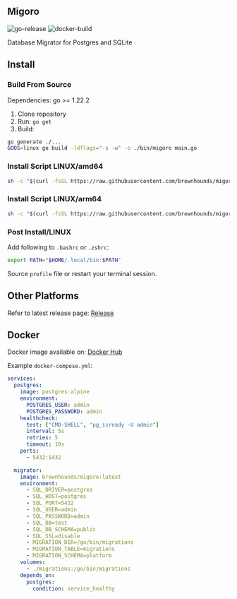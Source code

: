 ## Migoro

![go-release](https://github.com/brownhounds/migoro/actions/workflows/go.yml/badge.svg)
![docker-build](https://github.com/brownhounds/migoro/actions/workflows/docker.yml/badge.svg)

Database Migrator for Postgres and SQLite

## Install

### Build From Source

Dependencies: go >= 1.22.2

1. Clone repository
2. Run: `go get`
3. Build:

```bash
go generate ./...
GOOS=linux go build -ldflags="-s -w" -o ./bin/migoro main.go
```

### Install Script LINUX/amd64

```bash
sh -c "$(curl -fsSL https://raw.githubusercontent.com/brownhounds/migoro/0.1.0/tools/install-linux-amd64.sh)"
```

### Install Script LINUX/arm64

```bash
sh -c "$(curl -fsSL https://raw.githubusercontent.com/brownhounds/migoro/0.1.0/tools/install-linux-arm64.sh)"
```

### Post Install/LINUX

Add following to `.bashrc` or `.zshrc`:

```bash
export PATH="$HOME/.local/bin:$PATH"
```

Source `profile` file or restart your terminal session.

## Other Platforms

Refer to latest release page: [Release](https://github.com/brownhounds/migoro/releases)

## Docker

Docker image available on: [Docker Hub](https://hub.docker.com/r/brownhounds/migoro)

Example `docker-compose.yml`:

```yml
services:
  postgres:
    image: postgres:alpine
    environment:
      POSTGRES_USER: admin
      POSTGRES_PASSWORD: admin
    healthcheck:
      test: ["CMD-SHELL", "pg_isready -U admin"]
      interval: 5s
      retries: 5
      timeout: 10s
    ports:
      - 5432:5432

  migrator:
    image: brownhounds/migoro:latest
    environment:
      - SQL_DRIVER=postgres
      - SQL_HOST=postgres
      - SQL_PORT=5432
      - SQL_USER=admin
      - SQL_PASSWORD=admin
      - SQL_DB=test
      - SQL_DB_SCHEMA=public
      - SQL_SSL=disable
      - MIGRATION_DIR=/go/bin/migrations
      - MIGRATION_TABLE=migrations
      - MIGRATION_SCHEMA=platform
    volumes:
      - ./migrations:/go/bin/migrations
    depends_on:
      postgres:
        condition: service_healthy
```
